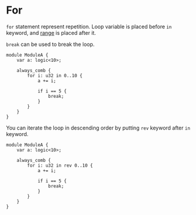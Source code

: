 # For

`for` statement represent repetition.
Loop variable is placed before `in` keyword,
and [range](../04_expression/07_range.md) is placed after it.

`break` can be used to break the loop.

```veryl,playground
module ModuleA {
    var a: logic<10>;

    always_comb {
        for i: u32 in 0..10 {
            a += i;

            if i == 5 {
                break;
            }
        }
    }
}
```

You can iterate the loop in descending order by putting `rev` keyword after `in` keyword.

```veryl,playground
module ModuleA {
    var a: logic<10>;

    always_comb {
        for i: u32 in rev 0..10 {
            a += i;

            if i == 5 {
                break;
            }
        }
    }
}
```
